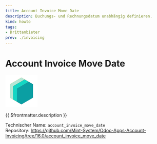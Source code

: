 ```yaml
---
title: Account Invoice Move Date
description: Buchungs- und Rechnungsdatum unabhängig definieren.
kind: howto
tags:
- Drittanbieter
prev: ./invoicing
---
```

# Account Invoice Move Date
![icon_oms_box](attachments/icons_odoo_mint_system.png)

{{ $frontmatter.description }}

Technischer Name: `account_invoice_move_date`\
Repository: <https://github.com/Mint-System/Odoo-Apps-Account-Invoicing/tree/16.0/account_invoice_move_date>
